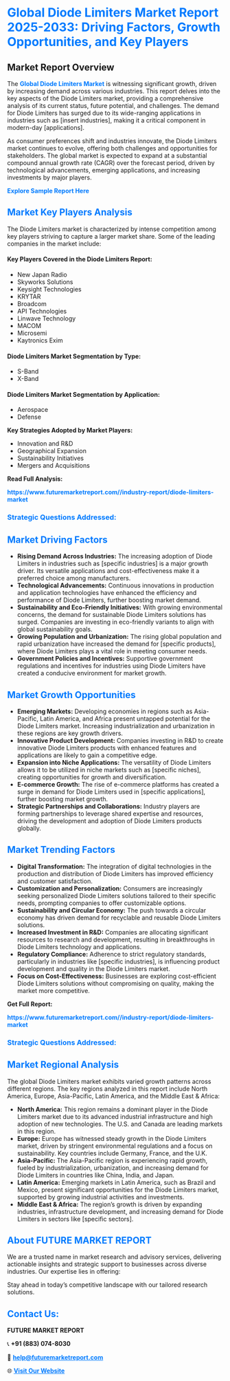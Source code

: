 <h1 style="color: #007BFF;">Global Diode Limiters Market Report 2025-2033: Driving Factors, Growth Opportunities, and Key Players</h1>

<section id="overview">
<h2>Market Report Overview</h2>
<p>The <a href="https://www.futuremarketreport.com//industry-report/diode-limiters-market" style="color: #007BFF; text-decoration: none;"><strong>Global Diode Limiters Market</strong></a> is witnessing significant growth, driven by increasing demand across various industries. This report delves into the key aspects of the Diode Limiters market, providing a comprehensive analysis of its current status, future potential, and challenges. The demand for Diode Limiters has surged due to its wide-ranging applications in industries such as [insert industries], making it a critical component in modern-day [applications].</p>
<p>As consumer preferences shift and industries innovate, the Diode Limiters market continues to evolve, offering both challenges and opportunities for stakeholders. The global market is expected to expand at a substantial compound annual growth rate (CAGR) over the forecast period, driven by technological advancements, emerging applications, and increasing investments by major players.</p>
</section>

<section id="overview">
<p><a href="https://www.futuremarketreport.com//request-sample/reportId=92242" style="color: #007BFF; text-decoration: none;"><strong>Explore Sample Report Here</strong></a></p>
</section>

<section id="key-players">
<h2 style="color: #007BFF;">Market Key Players Analysis</h2>
<p>The Diode Limiters market is characterized by intense competition among key players striving to capture a larger market share. Some of the leading companies in the market include:</p>
<h4>Key Players Covered in the Diode Limiters Report:</h4>
<ul><li>New Japan Radio</li><li>Skyworks Solutions</li><li>Keysight Technologies</li><li>KRYTAR</li><li>Broadcom</li><li>API Technologies</li><li>Linwave Technology</li><li>MACOM</li><li>Microsemi</li><li>Kaytronics Exim</li></ul>
<h4>Diode Limiters Market Segmentation by Type:</h4>
<ul><li>S-Band</li><li>X-Band</li></ul>

<h4>Diode Limiters Market Segmentation by Application:</h4>
<ul><li>Aerospace</li><li>Defense</li></ul>
<p><strong>Key Strategies Adopted by Market Players:</strong></p>
<ul>
<li>Innovation and R&D</li>
<li>Geographical Expansion</li>
<li>Sustainability Initiatives</li>
<li>Mergers and Acquisitions</li>
</ul>
</section>

<section>
<p><strong>Read Full Analysis: </strong></p><a href="https://www.futuremarketreport.com//industry-report/diode-limiters-market" style="color: #007BFF; text-decoration: none;"><strong>https://www.futuremarketreport.com//industry-report/diode-limiters-market</strong></a>
<h3 style="color: #007BFF;">Strategic Questions Addressed:</h3>
</section>

<section id="driving-factors">
<h2 style="color: #007BFF;">Market Driving Factors</h2>
<ul>
<li><strong>Rising Demand Across Industries:</strong> The increasing adoption of Diode Limiters in industries such as [specific industries] is a major growth driver. Its versatile applications and cost-effectiveness make it a preferred choice among manufacturers.</li>
<li><strong>Technological Advancements:</strong> Continuous innovations in production and application technologies have enhanced the efficiency and performance of Diode Limiters, further boosting market demand.</li>
<li><strong>Sustainability and Eco-Friendly Initiatives:</strong> With growing environmental concerns, the demand for sustainable Diode Limiters solutions has surged. Companies are investing in eco-friendly variants to align with global sustainability goals.</li>
<li><strong>Growing Population and Urbanization:</strong> The rising global population and rapid urbanization have increased the demand for [specific products], where Diode Limiters plays a vital role in meeting consumer needs.</li>
<li><strong>Government Policies and Incentives:</strong> Supportive government regulations and incentives for industries using Diode Limiters have created a conducive environment for market growth.</li>
</ul>
</section>

<section id="growth-opportunities">
<h2 style="color: #007BFF;">Market Growth Opportunities</h2>
<ul>
<li><strong>Emerging Markets:</strong> Developing economies in regions such as Asia-Pacific, Latin America, and Africa present untapped potential for the Diode Limiters market. Increasing industrialization and urbanization in these regions are key growth drivers.</li>
<li><strong>Innovative Product Development:</strong> Companies investing in R&D to create innovative Diode Limiters products with enhanced features and applications are likely to gain a competitive edge.</li>
<li><strong>Expansion into Niche Applications:</strong> The versatility of Diode Limiters allows it to be utilized in niche markets such as [specific niches], creating opportunities for growth and diversification.</li>
<li><strong>E-commerce Growth:</strong> The rise of e-commerce platforms has created a surge in demand for Diode Limiters used in [specific applications], further boosting market growth.</li>
<li><strong>Strategic Partnerships and Collaborations:</strong> Industry players are forming partnerships to leverage shared expertise and resources, driving the development and adoption of Diode Limiters products globally.</li>
</ul>
</section>

<section id="trending-factors">
<h2 style="color: #007BFF;">Market Trending Factors</h2>
<ul>
<li><strong>Digital Transformation:</strong> The integration of digital technologies in the production and distribution of Diode Limiters has improved efficiency and customer satisfaction.</li>
<li><strong>Customization and Personalization:</strong> Consumers are increasingly seeking personalized Diode Limiters solutions tailored to their specific needs, prompting companies to offer customizable options.</li>
<li><strong>Sustainability and Circular Economy:</strong> The push towards a circular economy has driven demand for recyclable and reusable Diode Limiters solutions.</li>
<li><strong>Increased Investment in R&D:</strong> Companies are allocating significant resources to research and development, resulting in breakthroughs in Diode Limiters technology and applications.</li>
<li><strong>Regulatory Compliance:</strong> Adherence to strict regulatory standards, particularly in industries like [specific industries], is influencing product development and quality in the Diode Limiters market.</li>
<li><strong>Focus on Cost-Effectiveness:</strong> Businesses are exploring cost-efficient Diode Limiters solutions without compromising on quality, making the market more competitive.</li>
</ul>
</section>

<section>
<p><strong>Get Full Report: </strong></p><a href="https://www.futuremarketreport.com//industry-report/diode-limiters-market" style="color: #007BFF; text-decoration: none;"><strong>https://www.futuremarketreport.com//industry-report/diode-limiters-market</strong></a>
<h3 style="color: #007BFF;">Strategic Questions Addressed:</h3>
</section>


<section id="regional-analysis">
<h2 style="color: #007BFF;">Market Regional Analysis</h2>
<p>The global Diode Limiters market exhibits varied growth patterns across different regions. The key regions analyzed in this report include North America, Europe, Asia-Pacific, Latin America, and the Middle East & Africa:</p>
<ul>
<li><strong>North America:</strong> This region remains a dominant player in the Diode Limiters market due to its advanced industrial infrastructure and high adoption of new technologies. The U.S. and Canada are leading markets in this region.</li>
<li><strong>Europe:</strong> Europe has witnessed steady growth in the Diode Limiters market, driven by stringent environmental regulations and a focus on sustainability. Key countries include Germany, France, and the U.K.</li>
<li><strong>Asia-Pacific:</strong> The Asia-Pacific region is experiencing rapid growth, fueled by industrialization, urbanization, and increasing demand for Diode Limiters in countries like China, India, and Japan.</li>
<li><strong>Latin America:</strong> Emerging markets in Latin America, such as Brazil and Mexico, present significant opportunities for the Diode Limiters market, supported by growing industrial activities and investments.</li>
<li><strong>Middle East & Africa:</strong> The region’s growth is driven by expanding industries, infrastructure development, and increasing demand for Diode Limiters in sectors like [specific sectors].</li>
</ul>
</section>

<footer>
<h2 style="color: #007BFF;">About FUTURE MARKET REPORT</h2>
<p>We are a trusted name in market research and advisory services, delivering actionable insights and strategic support to businesses across diverse industries. Our expertise lies in offering:</p>

<p>Stay ahead in today’s competitive landscape with our tailored research solutions.</p>

<h2 style="color: #007BFF;">Contact Us:</h2>
<p><strong>FUTURE MARKET REPORT</strong></p>
<p>📞 <strong>+91 (883) 074-8030</strong></p>
<p>📧 <strong><a href="mailto:help@futuremarketreport.com" style="color: #007BFF;">help@futuremarketreport.com</a></strong></p>
<p>🌐 <strong><a href="https://www.futuremarketreport.com/" style="color: #007BFF;">Visit Our Website</a></strong></p>
</footer>